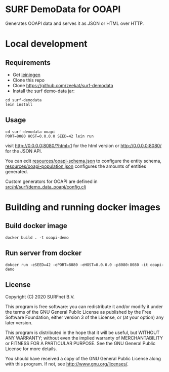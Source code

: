 # SURF DemoData for OOAPI

Generates OOAPI data and serves it as JSON or HTML over HTTP.

# Local development

## Requirements

- Get [leiningen](https://leiningen.org/)
- Clone this repo
- Clone https://github.com/zeekat/surf-demodata
- Install the surf demo-data jar:

```
cd surf-demodata
lein install
```

## Usage

```
cd surf-demodata-ooapi
PORT=8080 HOST=0.0.0.0 SEED=42 lein run
```

visit http://0.0.0.0:8080/?html=1 for the html version or http://0.0.0.0:8080/
for the JSON API.

You can edit [resources/ooapi-schema.json](resources/ooapi-schema.json) to
configure the entity schema,
[resources/ooapi-population.json](resources/ooapi-population.json) configures
the amounts of entities generated.

Custom generators for OOAPI are defined in
[src/nl/surf/demo_data_ooapi/config.clj](src/nl/surf/demo_data_ooapi/config.clj)

# Building and running docker images

## Build docker image

```
docker build . -t ooapi-demo
```

## Run server from docker

```
dokcer run -eSEED=42 -ePORT=8080 -eHOST=0.0.0.0 -p8080:8080 -it ooapi-demo
```

## License

Copyright (C) 2020 SURFnet B.V.

This program is free software: you can redistribute it and/or modify it under
the terms of the GNU General Public License as published by the Free Software
Foundation, either version 3 of the License, or (at your option) any later
version.

This program is distributed in the hope that it will be useful, but WITHOUT
ANY WARRANTY; without even the implied warranty of MERCHANTABILITY or FITNESS
FOR A PARTICULAR PURPOSE. See the GNU General Public License for more details.

You should have received a copy of the GNU General Public License along with
this program. If not, see http://www.gnu.org/licenses/.

